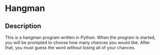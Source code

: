 # Hangman

## Description

This is a hangman program written in Python. When the program is started, you will be prompted to choose how many chances you would like. After that, you must guess the word without losing all of your chances.
